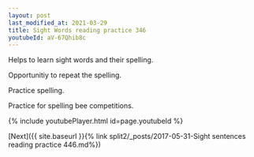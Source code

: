 ```yaml
---
layout: post
last_modified_at: 2021-03-29
title: Sight Words reading practice 346
youtubeId: aV-67Qhib8c
---
```

 
 
Helps to learn sight words and their spelling.

Opportunitiy to repeat the spelling. 

Practice spelling. 
 
Practice for spelling bee competitions. 
 
{% include youtubePlayer.html id=page.youtubeId %}
 
 

[Next]({{ site.baseurl }}{% link  split2/_posts/2017-05-31-Sight sentences reading practice 446.md%})
 
